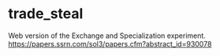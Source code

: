 # trade_steal
Web version of the Exchange and Specialization experiment.  https://papers.ssrn.com/sol3/papers.cfm?abstract_id=930078
